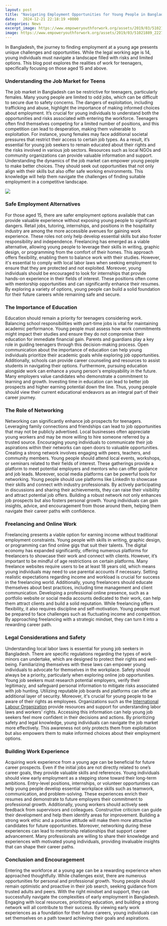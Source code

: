 ```yaml
---
layout: post
title: "Navigating Employment Opportunities for Young People in Bangladesh"
date:   2024-12-21 22:18:19 +0000
categories: News
excerpt_image: https://www.empoweryouthforwork.org/assets/2019/03/51021889_2227977817420146_538939514278641664_n.jpg
image: https://www.empoweryouthforwork.org/assets/2019/03/51021889_2227977817420146_538939514278641664_n.jpg
---
```


In Bangladesh, the journey to finding employment at a young age presents unique challenges and opportunities. While the legal working age is 14, young individuals must navigate a landscape filled with risks and limited options. This blog post explores the realities of work for teenagers, specifically focusing on those aged 15 and above.
### Understanding the Job Market for Teens
The job market in Bangladesh can be restrictive for teenagers, particularly females. Many young people are limited to odd jobs, which can be difficult to secure due to safety concerns. The dangers of exploitation, including trafficking and abuse, highlight the importance of making informed choices about employment. It’s crucial for young individuals to understand both the opportunities and risks associated with entering the workforce. 
Teenagers often find themselves competing for a limited number of positions, and this competition can lead to desperation, making them vulnerable to exploitation. For instance, young females may face additional societal pressures that restrict their access to certain job types. As a result, it’s essential for young job seekers to remain educated about their rights and the risks involved in various job sectors. Resources such as local NGOs and community organizations can provide valuable information and support. 
Understanding the dynamics of the job market can empower young people to make better choices. They should seek out opportunities that not only align with their skills but also offer safe working environments. This knowledge will help them navigate the challenges of finding suitable employment in a competitive landscape.

![](https://www.empoweryouthforwork.org/assets/2019/03/51021889_2227977817420146_538939514278641664_n.jpg)
### Safe Employment Alternatives
For those aged 15, there are safer employment options available that can provide valuable experience without exposing young people to significant dangers. Retail jobs, tutoring, internships, and positions in the hospitality industry are among the more accessible avenues for gaining work experience. These roles not only help develop essential skills but also foster responsibility and independence.
Freelancing has emerged as a viable alternative, allowing young people to leverage their skills in writing, graphic design, or programming from the comfort of their homes. This approach offers flexibility, enabling them to balance work with their studies. However, it's essential to comply with local labor laws when seeking employment to ensure that they are protected and not exploited.
Moreover, young individuals should be encouraged to look for internships that provide hands-on experience in their fields of interest. These positions often come with mentorship opportunities and can significantly enhance their resumes. By exploring a variety of options, young people can build a solid foundation for their future careers while remaining safe and secure.
### The Importance of Education
Education should remain a priority for teenagers considering work. Balancing school responsibilities with part-time jobs is vital for maintaining academic performance. Young people must assess how work commitments might impact their studies and ensure they do not compromise their education for immediate financial gain. 
Parents and guardians play a key role in guiding teenagers through this decision-making process. Open communication about the importance of education can help young individuals prioritize their academic goals while exploring job opportunities. Additionally, schools can provide career counseling and resources to assist students in navigating their options.
Furthermore, pursuing education alongside work can enhance a young person's employability in the future. Many employers value candidates who demonstrate a commitment to learning and growth. Investing time in education can lead to better job prospects and higher earning potential down the line. Thus, young people should view their current educational endeavors as an integral part of their career journey.
### The Role of Networking
Networking can significantly enhance job prospects for teenagers. Leveraging family connections and friendships can lead to job opportunities that may not be publicly advertised. Local businesses often appreciate young workers and may be more willing to hire someone referred by a trusted source. Encouraging young individuals to communicate their job aspirations within their networks can open doors to valuable opportunities.
Creating a strong network involves engaging with peers, teachers, and community members. Young people should attend local events, workshops, or seminars related to their fields of interest. These gatherings provide a platform to meet potential employers and mentors who can offer guidance and job leads. 
Moreover, social media platforms can be powerful tools for networking. Young people should use platforms like LinkedIn to showcase their skills and connect with industry professionals. By actively participating in discussions and sharing their achievements, they can raise their visibility and attract potential job offers. 
Building a robust network not only enhances job prospects but also fosters personal growth. Young individuals can gain insights, advice, and encouragement from those around them, helping them navigate their career paths with confidence.
### Freelancing and Online Work
Freelancing presents a viable option for earning income without traditional employment constraints. Young people with skills in writing, graphic design, or programming can find online gigs that suit their talents. The digital economy has expanded significantly, offering numerous platforms for freelancers to showcase their work and connect with clients.
However, it’s important to be mindful of age restrictions on certain platforms. Many freelance websites require users to be at least 18 years old, which means young individuals may need to use parental accounts if necessary. Setting realistic expectations regarding income and workload is crucial for success in the freelancing world. 
Additionally, young freelancers should educate themselves about best practices, including time management and client communication. Developing a professional online presence, such as a portfolio website or social media accounts dedicated to their work, can help them attract clients and build a solid reputation. 
While freelancing offers flexibility, it also requires discipline and self-motivation. Young people must be prepared to face challenges such as fluctuating income and competition. By approaching freelancing with a strategic mindset, they can turn it into a rewarding career path.
### Legal Considerations and Safety
Understanding local labor laws is essential for young job seekers in Bangladesh. There are specific regulations regarding the types of work minors can undertake, which are designed to protect their rights and well-being. Familiarizing themselves with these laws can empower young individuals to advocate for themselves in the workplace.
Safety should always be a priority, particularly when exploring online job opportunities. Young job seekers must research potential employers, verify their legitimacy, and safeguard personal information to mitigate risks associated with job hunting. Utilizing reputable job boards and platforms can offer an additional layer of security.
Moreover, it's crucial for young people to be aware of their rights as employees. Organizations such as the [International Labour Organization](https://fr.edu.vn/en/International_Labour_Organization) provide resources and support for understanding labor laws and workers' rights. Accessing this information can help young job seekers feel more confident in their decisions and actions.
By prioritizing safety and legal knowledge, young individuals can navigate the job market more effectively. This awareness not only protects them from exploitation but also empowers them to make informed choices about their employment options.
### Building Work Experience
Acquiring work experience from a young age can be beneficial for future career prospects. Even if the initial jobs are not directly related to one’s career goals, they provide valuable skills and references. Young individuals should view early employment as a stepping stone toward their long-term ambitions.
Entry-level positions, internships, or volunteer opportunities can help young people develop essential workplace skills such as teamwork, communication, and problem-solving. These experiences enrich their resumes and demonstrate to future employers their commitment to professional growth.
Additionally, young workers should actively seek feedback from supervisors and colleagues. Constructive criticism can guide their development and help them identify areas for improvement. Building a strong work ethic and a positive attitude will make them more attractive candidates for future opportunities.
Moreover, networking during these experiences can lead to mentorship relationships that support career advancement. Many professionals are willing to share their knowledge and experiences with motivated young individuals, providing invaluable insights that can shape their career paths.
### Conclusion and Encouragement
Entering the workforce at a young age can be a rewarding experience when approached thoughtfully. While challenges exist, there are numerous opportunities for personal and professional growth. Young people should remain optimistic and proactive in their job search, seeking guidance from trusted adults and peers.
With the right mindset and support, they can successfully navigate the complexities of early employment in Bangladesh. Engaging with local resources, prioritizing education, and building a strong network will all contribute to their success. By viewing early work experiences as a foundation for their future careers, young individuals can set themselves on a path toward achieving their goals and aspirations.